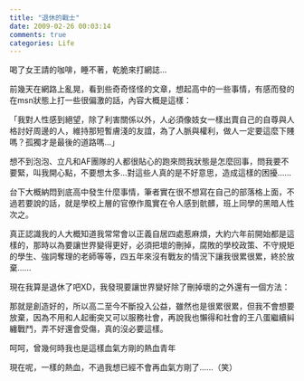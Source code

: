 ```yaml
---
title: "退休的戰士"
date: 2009-02-26 00:03:14
comments: true
categories: Life
---
```

<p>喝了女王請的咖啡，睡不著，乾脆來打網誌...</p><p><span>前幾天在網路上亂晃，看到些奇奇怪怪的文章，想起高中的一些事情，有感而發的在msn狀態上打一些很偏激的話，內容大概是這樣：</span></p><p><span>「我對人性感到絕望，除了利害關係以外，人必須像妓女一樣出賣自己的自尊與人格討好周邊的人，維持那短暫膚淺的友誼，為了人脈與權利，做人一定要這麼下賤嗎？孤獨才是最後的道路嗎...</span>」</p><p>想不到泡泡、立凡和AF團隊的人都很貼心的跑來問我狀態是怎麼回事，問我要不要緊，叫我開心點，不要想太多...對這些人真的是不好意思，造成這樣的困擾......</p><p>台下大概納悶到底高中發生什麼事情，筆者實在很不想寫在自己的部落格上面，不過若要說的話，就是學校上層的官僚作風實在令人感到骯髒，班上同學的黑暗人性次之。</p><p>真正認識我的人大概知道我常常會以正義自居四處惹麻煩，大約六年前開始都是這樣的，那時以為要讓世界變得更好，必須把壞的刪掉，腐敗的學校政策、不守規矩的學生、強詞奪理的老師等等，四五年來沒有戰友的情況下讓我很累很累，終於放棄......</p><p>現在我算是退休了吧XD，我發現要讓世界變好除了刪掉壞的之外還有一個方法：</p><p>那就是創造好的，所以高二至今不斷投入公益，雖然也是很累很累，但我不會想要放棄，因為不用和人起衝突又可以服務社會，再說我也懶得和社會的王八蛋繼續糾纏戰鬥，弄不好還會受傷，真的沒必要這樣。</p><p>呵呵，曾幾何時我也是這樣血氣方剛的熱血青年</p><p>現在呢，一樣的熱血，不過我想已經不會再血氣方剛了......（笑）</p>
